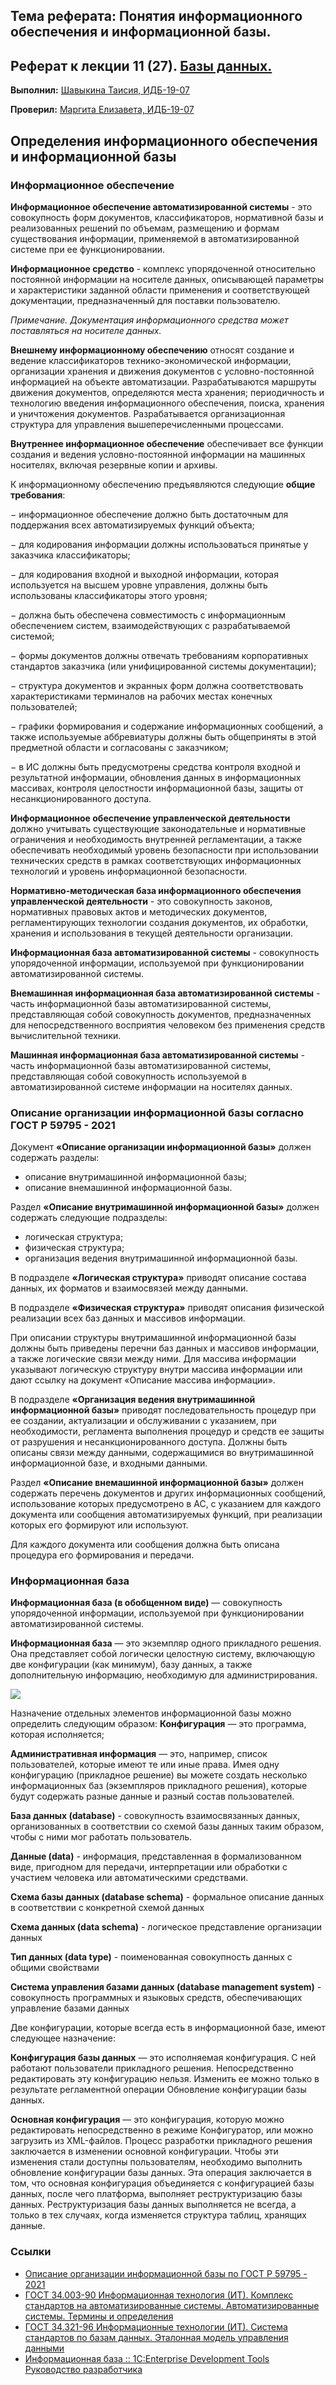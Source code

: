 ## Тема реферата: Понятия информационного обеспечения и информационной базы.

## Реферат к лекции 11 (27). [Базы данных.](https://github.com/stankin/design-part-2/wiki/lecture11)

**Выполнил:** [Шавыкина Таисия, ИДБ-19-07](https://github.com/pumpurik)

**Проверил:** [Маргита Елизавета, ИДБ-19-07](https://github.com/Bublock)

## Определения информационного обеспечения и информационной базы

### Информационное обеспечение

**Информационное обеспечение автоматизированной системы** - это совокупность форм документов, классификаторов, нормативной базы и реализованных решений по объемам, размещению и формам существования информации, применяемой в автоматизированной системе при ее функционировании.

**Информационное средство** - комплекс упорядоченной относительно постоянной информации на носителе данных, описывающей параметры и характеристики заданной области применения и соответствующей документации, предназначенный для поставки пользователю.

*Примечание. Документация информационного средства может поставляться на носителе данных.*

**Внешнему информационному обеспечению** относят создание и ведение классификаторов технико-экономической информации, организации хранения и движения документов с условно-постоянной информацией на объекте автоматизации. Разрабатываются маршруты движения документов, определяются места хранения; периодичность и технологию введения информационного обеспечения, поиска, хранения и уничтожения документов. Разрабатывается организационная структура для управления вышеперечисленными процессами.

**Внутреннее информационное обеспечение** обеспечивает все функции создания и ведения условно-постоянной информации на машинных носителях, включая резервные копии и архивы.

К информационному обеспечению предъявляются следующие **общие требования**:

− информационное обеспечение должно быть достаточным для поддержания всех автоматизируемых функций объекта;

− для кодирования информации должны использоваться принятые у заказчика классификаторы;

− для кодирования входной и выходной информации, которая используется на высшем уровне управления, должны быть использованы классификаторы этого уровня;

− должна быть обеспечена совместимость с информационным обеспечением систем, взаимодействующих с разрабатываемой системой;

− формы документов должны отвечать требованиям корпоративных стандартов заказчика (или унифицированной системы документации);

− структура документов и экранных форм должна соответствовать характеристиками терминалов на рабочих местах конечных пользователей;

− графики формирования и содержание информационных сообщений, а также используемые аббревиатуры должны быть общеприняты в этой предметной области и согласованы с заказчиком;

− в ИС должны быть предусмотрены средства контроля входной и результатной информации, обновления данных в информационных массивах, контроля целостности информационной базы, защиты от несанкционированного доступа.

**Информационное обеспечение управленческой деятельности** должно учитывать существующие законодательные и нормативные ограничения и необходимость внутренней регламентации, а также обеспечивать необходимый уровень безопасности при использовании технических средств в рамках соответствующих информационных технологий и уровень информационной безопасности.

**Нормативно-методическая база информационного обеспечения управленческой деятельности** - это совокупность законов, нормативных правовых актов и методических документов, регламентирующих технологии создания документов, их обработки, хранения и использования в текущей деятельности организации.

**Информационная база автоматизированной системы** - совокупность упорядоченной информации, используемой при функционировании автоматизированной системы.

**Внемашинная информационная база автоматизированной системы** - часть информационной базы автоматизированной системы, представляющая собой совокупность документов, предназначенных для непосредственного восприятия человеком без применения средств вычислительной техники.

**Машинная информационная база автоматизированной системы** - часть информационной базы автоматизированной системы, представляющая собой совокупность используемой в автоматизированной системе информации на носителях данных.

### Описание организации информационной базы согласно ГОСТ Р 59795 - 2021

Документ **«Описание организации информационной базы»** должен содержать разделы:

* описание внутримашинной информационной базы;
* описание внемашинной информационной базы.

Раздел **«Описание внутримашинной информационной базы»** должен содержать следующие подразделы:

* логическая структура;
* физическая структура;
* организация ведения внутримашинной информационной базы.

В подразделе **«Логическая структура»** приводят описание состава данных, их форматов и взаимосвязей между данными.

В подразделе **«Физическая структура»** приводят описания физической реализации всех баз данных и массивов информации.

При описании структуры внутримашинной информационной базы должны быть приведены перечни баз данных и массивов информации, а также логические связи между ними. Для массива информации указывают логическую структуру внутри массива информации или дают ссылку на документ «Описание массива информации».

В подразделе **«Организация ведения внутримашинной информационной базы»** приводят последовательность процедур при ее создании, актуализации и обслуживании с указанием, при необходимости, регламента выполнения процедур и средств ее защиты от разрушения и несанкционированного доступа. Должны быть описаны связи между данными, содержащимися во внутримашинной информационной базе, и входными данными.

Раздел **«Описание внемашинной информационной базы»** должен содержать перечень документов и других информационных сообщений, использование которых предусмотрено в АС, с указанием для каждого документа или сообщения автоматизируемых функций, при реализации которых его формируют или используют.

Для каждого документа или сообщения должна быть описана процедура его формирования и передачи.

### Информационная база

**Информационная база (в обобщенном виде)** — совокупность упорядоченной информации, используемой при функционировании автоматизированной системы.

**Информационная база** — это экземпляр одного прикладного решения. Она представляет собой логически целостную систему, включающую две конфигурации (как минимум), базу данных, а также дополнительную информацию, необходимую для администрирования.

![](https://github.com/pumpurik/VKR/blob/ef6b43f218d3fdd6b71dadb7e654b5637c2473b2/001.png)

Назначение отдельных элементов информационной базы можно определить следующим образом:
**Конфигурация** — это программа, которая исполняется;

**Административная информация** — это, например, список пользователей, которые имеют те или иные права.
Имея одну конфигурацию (прикладное решение) вы можете создать несколько информационных баз (экземпляров прикладного решения), которые будут содержать разные данные и разный состав пользователей.

**База данных (database)** - совокупность взаимосвязанных данных, организованных в соответствии со схемой базы данных таким образом, чтобы с ними мог работать пользователь.

**Данные (data)** - информация, представленная в формализованном виде, пригодном для передачи, интерпретации или обработки с участием человека или автоматическими средствами.

**Схема базы данных (database schema)** - формальное описание данных в соответствии с конкретной схемой данных

**Схема данных (data schema)** - логическое представление организации данных

**Тип данных (data type)** - поименованная совокупность данных с общими свойствами

**Система управления базами данных (database management system)** - совокупность программных и языковых средств, обеспечивающих управление базами данных

Две конфигурации, которые всегда есть в информационной базе, имеют следующее назначение:

**Конфигурация базы данных** — это исполняемая конфигурация. С ней работают пользователи прикладного решения. Непосредственно редактировать эту конфигурацию нельзя. Изменить ее можно только в результате регламентной операции Обновление конфигурации базы данных.

**Основная конфигурация** — это конфигурация, которую можно редактировать непосредственно в режиме Конфигуратор, или можно загрузить из XML-файлов.
Процесс разработки прикладного решения заключается в изменении основной конфигурации. Чтобы эти изменения стали доступны пользователям, необходимо выполнить обновление конфигурации базы данных. Эта операция заключается в том, что основная конфигурация объединяется с конфигурацией базы данных, после чего платформа, выполняет реструктуризацию базы данных. Реструктуризация базы данных выполняется не всегда, а только в тех случаях, когда изменяется структура таблиц, хранящих данные.

### Ссылки
* [Описание организации информационной базы по ГОСТ Р 59795 - 2021](https://www.swrit.ru/articles/opisanie-organizacii-informacionnoj-bazy-59795-2021.html)
* [ГОСТ 34.003-90 Информационная технология (ИТ). Комплекс стандартов на автоматизированные системы. Автоматизированные системы. Термины и определения](https://internet-law.ru/gosts/gost/10673/)
* [ГОСТ 34.321-96 Информационные технологии (ИТ). Система стандартов по базам данных. Эталонная модель управления данными](https://docs.cntd.ru/document/1200017662)
* [Информационная база :: 1C:Enterprise Development Tools Руководство разработчика](https://its.1c.ru/db/edtdoc#content:10316:hdoc)


